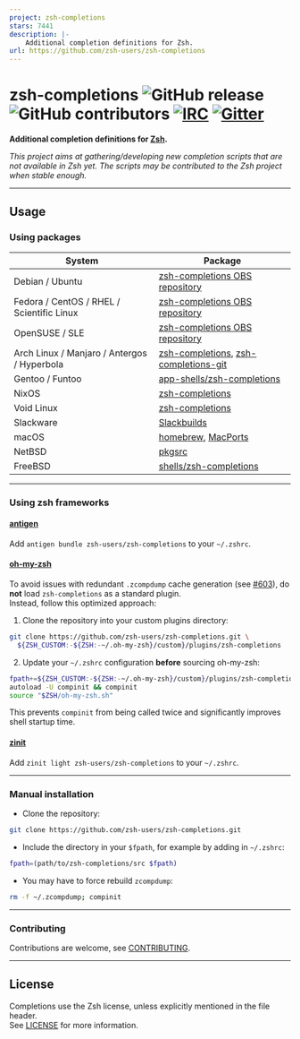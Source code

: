 ```yaml
---
project: zsh-completions
stars: 7441
description: |-
    Additional completion definitions for Zsh.
url: https://github.com/zsh-users/zsh-completions
---
```


zsh-completions ![GitHub release](https://img.shields.io/github/release/zsh-users/zsh-completions.svg) ![GitHub contributors](https://img.shields.io/github/contributors/zsh-users/zsh-completions.svg) [![IRC](https://img.shields.io/badge/IRC-%23zsh--completions-yellow.svg)](irc://irc.freenode.net/#zsh-completions) [![Gitter](https://badges.gitter.im/zsh-users/zsh-completions.svg)](https://gitter.im/zsh-users/zsh-completions?utm_source=badge&utm_medium=badge&utm_campaign=pr-badge)
=============

**Additional completion definitions for [Zsh](https://www.zsh.org/).**

*This project aims at gathering/developing new completion scripts that are not available in Zsh yet. The scripts may be contributed to the Zsh project when stable enough.*

---

## Usage

### Using packages

| System  | Package |
| ------------- | ------------- |
| Debian / Ubuntu | [zsh-completions OBS repository](https://software.opensuse.org/download.html?project=shells%3Azsh-users%3Azsh-completions&package=zsh-completions) |
| Fedora / CentOS / RHEL / Scientific Linux | [zsh-completions OBS repository](https://software.opensuse.org/download.html?project=shells%3Azsh-users%3Azsh-completions&package=zsh-completions) |
| OpenSUSE / SLE | [zsh-completions OBS repository](https://software.opensuse.org/download.html?project=shells%3Azsh-users%3Azsh-completions&package=zsh-completions) |
| Arch Linux / Manjaro / Antergos / Hyperbola | [zsh-completions](https://www.archlinux.org/packages/zsh-completions), [zsh-completions-git](https://aur.archlinux.org/packages/zsh-completions-git) |
| Gentoo / Funtoo | [app-shells/zsh-completions](https://packages.gentoo.org/packages/app-shells/zsh-completions)  |
| NixOS | [zsh-completions](https://github.com/NixOS/nixpkgs/blob/master/pkgs/shells/zsh/zsh-completions/default.nix) |
| Void Linux | [zsh-completions](https://github.com/void-linux/void-packages/blob/master/srcpkgs/zsh-completions/template) |
| Slackware | [Slackbuilds](https://slackbuilds.org/repository/14.2/system/zsh-completions/) |
| macOS | [homebrew](https://github.com/Homebrew/homebrew-core/blob/master/Formula/z/zsh-completions.rb), [MacPorts](https://github.com/macports/macports-ports/blob/master/sysutils/zsh-completions/Portfile)  |
| NetBSD | [pkgsrc](https://ftp.netbsd.org/pub/pkgsrc/current/pkgsrc/shells/zsh-completions/README.html)  |
| FreeBSD | [shells/zsh-completions](https://www.freshports.org/shells/zsh-completions)  |

---

### Using zsh frameworks

#### [antigen](https://github.com/zsh-users/antigen)

Add `antigen bundle zsh-users/zsh-completions` to your `~/.zshrc`.

#### [oh-my-zsh](https://github.com/ohmyzsh/ohmyzsh)

To avoid issues with redundant `.zcompdump` cache generation (see [#603](https://github.com/zsh-users/zsh-completions/issues/603)), do **not** load `zsh-completions` as a standard plugin.  
Instead, follow this optimized approach:

1. Clone the repository into your custom plugins directory:

```bash
git clone https://github.com/zsh-users/zsh-completions.git \
  ${ZSH_CUSTOM:-${ZSH:-~/.oh-my-zsh}/custom}/plugins/zsh-completions
```

2. Update your `~/.zshrc` configuration **before** sourcing oh-my-zsh:

```bash
fpath+=${ZSH_CUSTOM:-${ZSH:-~/.oh-my-zsh}/custom}/plugins/zsh-completions/src
autoload -U compinit && compinit
source "$ZSH/oh-my-zsh.sh"
```

This prevents `compinit` from being called twice and significantly improves shell startup time.

#### [zinit](https://github.com/zdharma-continuum/zinit)

Add `zinit light zsh-users/zsh-completions` to your `~/.zshrc`.

---

### Manual installation

* Clone the repository:

```bash
git clone https://github.com/zsh-users/zsh-completions.git
```

* Include the directory in your `$fpath`, for example by adding in `~/.zshrc`:

```bash
fpath=(path/to/zsh-completions/src $fpath)
```

* You may have to force rebuild `zcompdump`:

```bash
rm -f ~/.zcompdump; compinit
```

---

### Contributing

Contributions are welcome, see [CONTRIBUTING](https://github.com/zsh-users/zsh-completions/blob/master/CONTRIBUTING.md).

---

## License

Completions use the Zsh license, unless explicitly mentioned in the file header.  
See [LICENSE](https://github.com/zsh-users/zsh-completions/blob/master/LICENSE) for more information.

